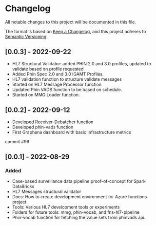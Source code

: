 # Changelog
All notable changes to this project will be documented in this file.

The format is based on [Keep a Changelog](https://keepachangelog.com/en/1.0.0/),
and this project adheres to [Semantic Versioning](https://semver.org/spec/v2.0.0.html).


## [0.0.3] - 2022-09-22
- HL7 Structural Validator: added PHIN 2.0 and 3.0 profiles, updated to validate based on profile requested
- Added Phin Spec 2.0 and 3.0 IGAMT Profiles.
- HL7 validation function to structure validate messages
- Started on HL7 Message Processor function
- Updated Phin VADS function to be based on schedule.
- Started on MMG Loader function.

## [0.0.2] - 2022-09-12 
 - Developed Receiver-Debatcher function
 - Developed phin-vads function
 - First Graphana dashboard with basic infrastructure metrics

commit #96

## [0.0.1] - 2022-08-29

### Added
- Case-based surveillance data pipeline proof-of-concept for Spark DataBricks
- HL7 Messages structural validator 
- Docs: How to create development environment for Azure functions project
- Tools: Various HL7 development tools or experiments
- Folders for future tools: mmg, phin-vocab, and fns-hl7-pipeline
- Phin-vocab function for fetching the value sets from phinvads api.
